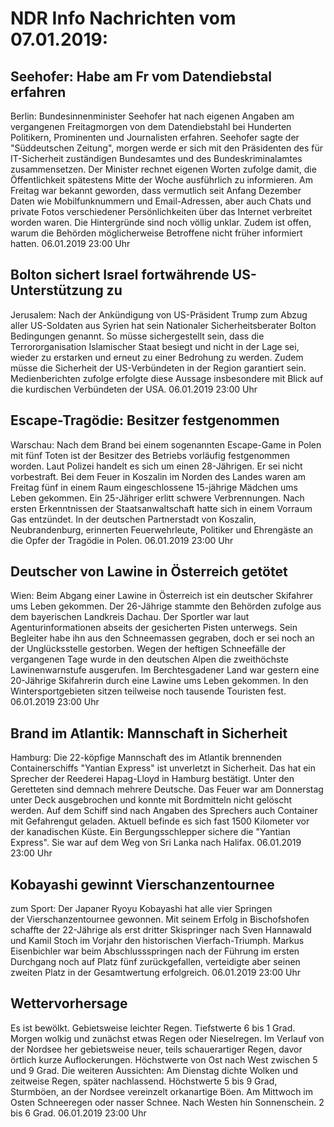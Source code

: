 # NDR Info Nachrichten vom 07.01.2019:


## Seehofer: Habe am Fr vom Datendiebstal erfahren
Berlin: Bundesinnenminister Seehofer hat nach eigenen Angaben am vergangenen Freitagmorgen von dem Datendiebstahl bei Hunderten Politikern, Prominenten und Journalisten erfahren. Seehofer sagte der "Süddeutschen Zeitung", morgen werde er sich mit den Präsidenten des für IT-Sicherheit zuständigen Bundesamtes und des Bundeskriminalamtes zusammensetzen. Der Minister rechnet eigenen Worten zufolge damit, die Öffentlichkeit spätestens Mitte der Woche ausführlich zu informieren. Am Freitag war bekannt geworden, dass vermutlich seit Anfang Dezember Daten wie Mobilfunknummern und Email-Adressen, aber auch Chats und private Fotos verschiedener Persönlichkeiten über das Internet verbreitet worden waren. Die Hintergründe sind noch völlig unklar. Zudem ist offen, warum die Behörden möglicherweise Betroffene nicht früher informiert hatten. 06.01.2019 23:00 Uhr 

## Bolton sichert Israel fortwährende US-Unterstützung zu
Jerusalem: Nach der Ankündigung von US-Präsident Trump zum Abzug aller US-Soldaten aus Syrien hat sein Nationaler Sicherheitsberater Bolton Bedingungen genannt. So müsse sichergestellt sein, dass die Terrororganisation Islamischer Staat besiegt und nicht in der Lage sei, wieder zu erstarken und erneut zu einer Bedrohung zu werden. Zudem müsse die Sicherheit der US-Verbündeten in der Region garantiert sein. Medienberichten zufolge erfolgte diese Aussage insbesondere mit Blick auf die kurdischen Verbündeten der USA. 06.01.2019 23:00 Uhr 

## Escape-Tragödie: Besitzer festgenommen
Warschau: Nach dem Brand bei einem sogenannten Escape-Game in Polen mit fünf Toten ist der Besitzer des Betriebs vorläufig festgenommen worden. Laut Polizei handelt es sich um einen 28-Jährigen. Er sei nicht vorbestraft. Bei dem Feuer in Koszalin im Norden des Landes waren am Freitag fünf in einem Raum eingeschlossene 15-jährige Mädchen ums Leben gekommen. Ein 25-Jähriger erlitt schwere Verbrennungen. Nach ersten Erkenntnissen der Staatsanwaltschaft hatte sich in einem Vorraum Gas entzündet. In der deutschen Partnerstadt von Koszalin, Neubrandenburg, erinnerten Feuerwehrleute, Politiker und Ehrengäste an die Opfer der Tragödie in Polen. 06.01.2019 23:00 Uhr 

## Deutscher von Lawine in Österreich getötet
Wien: Beim Abgang einer Lawine in Österreich ist ein deutscher Skifahrer ums Leben gekommen. Der 26-Jährige stammte den Behörden zufolge aus dem bayerischen Landkreis Dachau. Der Sportler war laut Agenturinformationen abseits der gesicherten Pisten unterwegs. Sein Begleiter habe ihn aus den Schneemassen gegraben, doch er sei noch an der Unglücksstelle gestorben. Wegen der heftigen Schneefälle der vergangenen Tage wurde in den deutschen Alpen die zweithöchste Lawinenwarnstufe ausgerufen. Im Berchtesgadener Land war gestern eine 20-Jährige Skifahrerin durch eine Lawine ums Leben gekommen. In den Wintersportgebieten sitzen teilweise noch tausende Touristen fest. 06.01.2019 23:00 Uhr 

## Brand im Atlantik: Mannschaft in Sicherheit
Hamburg: Die 22-köpfige Mannschaft des im Atlantik brennenden Containerschiffs "Yantian Express" ist unverletzt in Sicherheit. Das hat ein Sprecher der Reederei Hapag-Lloyd in Hamburg bestätigt. Unter den Geretteten sind demnach mehrere Deutsche. Das Feuer war am Donnerstag unter Deck ausgebrochen und konnte mit Bordmitteln nicht gelöscht werden. Auf dem Schiff sind nach Angaben des Sprechers auch Container mit Gefahrengut geladen. Aktuell befinde es sich fast 1500 Kilometer vor der kanadischen Küste. Ein Bergungsschlepper sichere die "Yantian Express". Sie war auf dem Weg von Sri Lanka nach Halifax. 06.01.2019 23:00 Uhr 

## Kobayashi gewinnt Vierschanzentournee
zum Sport: Der Japaner Ryoyu Kobayashi hat alle vier Springen der Vierschanzentournee gewonnen. Mit seinem Erfolg in Bischofshofen schaffte der 22-Jährige als erst dritter Skispringer nach Sven Hannawald und Kamil Stoch im Vorjahr den historischen Vierfach-Triumph. Markus Eisenbichler war beim Abschlussspringen nach der Führung im ersten Durchgang noch auf Platz fünf zurückgefallen, verteidigte aber seinen zweiten Platz in der Gesamtwertung erfolgreich. 06.01.2019 23:00 Uhr 

## Wettervorhersage
Es ist bewölkt. Gebietsweise leichter Regen. Tiefstwerte 6 bis 1 Grad. Morgen wolkig und zunächst etwas Regen oder Nieselregen. Im Verlauf von der Nordsee her gebietsweise neuer, teils schauerartiger Regen, davor örtlich kurze Auflockerungen. Höchstwerte von Ost nach West zwischen 5 und 9 Grad. Die weiteren Aussichten: Am Dienstag dichte Wolken und zeitweise Regen, später nachlassend. Höchstwerte 5 bis 9 Grad, Sturmböen, an der Nordsee vereinzelt orkanartige Böen. Am Mittwoch im Osten Schneeregen oder nasser Schnee. Nach Westen hin Sonnenschein. 2 bis 6 Grad. 06.01.2019 23:00 Uhr 
